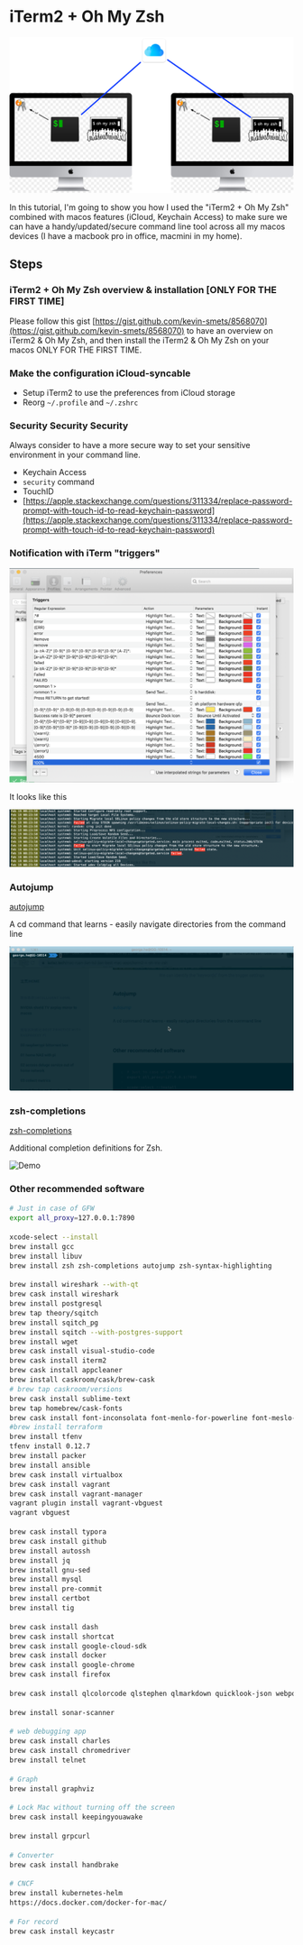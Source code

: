 # iTerm2 + Oh My Zsh

![](../.gitbook/assets/iterm-ohmyzsh.png)

In this tutorial, I'm going to show you how I used the "iTerm2 + Oh My Zsh" combined with macos features \(iCloud, Keychain Access\) to make sure we can have a handy/updated/secure command line tool across all my macos devices \(I have a macbook pro in office, macmini in my home\).

## Steps

### iTerm2 + Oh My Zsh overview & installation \[ONLY FOR THE FIRST TIME\]

Please follow this gist [https://gist.github.com/kevin-smets/8568070](https://gist.github.com/kevin-smets/8568070) to have an overview on iTerm2 & Oh My Zsh, and then install the iTerm2 & Oh My Zsh on your macos ONLY FOR THE FIRST TIME.

### Make the configuration iCloud-syncable

* Setup iTerm2 to use the preferences from iCloud storage
* Reorg `~/.profile` and `~/.zshrc` 

### Security Security Security

Always consider to have a more secure way to set your sensitive environment in your command line.

* Keychain Access
* `security` command
* TouchID
* [https://apple.stackexchange.com/questions/311334/replace-password-prompt-with-touch-id-to-read-keychain-password](https://apple.stackexchange.com/questions/311334/replace-password-prompt-with-touch-id-to-read-keychain-password)

### Notification with iTerm "triggers"

![My Triggers settings](../.gitbook/assets/image.png)

It looks like this

![We can identify the &quot;keywords&quot; from the trigger settings.](../.gitbook/assets/image%20%282%29.png)

### Autojump

[autojump](https://github.com/wting/autojump)

A cd command that learns - easily navigate directories from the command line

![Demo](../.gitbook/assets/kapture-2020-02-28-at-10.17.26.gif)

### zsh-completions

[zsh-completions](https://github.com/zsh-users/zsh-completions)

Additional completion definitions for Zsh.

![Demo](../.gitbook/assets/kapture-2020-02-28-at-10.19.54.gif)

### Other recommended software

```bash
# Just in case of GFW
export all_proxy=127.0.0.1:7890

xcode-select --install
brew install gcc
brew install libuv
brew install zsh zsh-completions autojump zsh-syntax-highlighting

brew install wireshark --with-qt
brew cask install wireshark
brew install postgresql
brew tap theory/sqitch
brew install sqitch_pg
brew install sqitch --with-postgres-support
brew install wget
brew cask install visual-studio-code
brew cask install iterm2
brew cask install appcleaner
brew install caskroom/cask/brew-cask
# brew tap caskroom/versions
brew cask install sublime-text
brew tap homebrew/cask-fonts
brew cask install font-inconsolata font-menlo-for-powerline font-meslo-for-powerline
#brew install terraform
brew install tfenv
tfenv install 0.12.7
brew install packer
brew install ansible
brew cask install virtualbox
brew cask install vagrant
brew cask install vagrant-manager
vagrant plugin install vagrant-vbguest
vagrant vbguest

brew cask install typora
brew cask install github
brew install autossh
brew install jq
brew install gnu-sed
brew install mysql
brew install pre-commit
brew install certbot
brew install tig

brew cask install dash
brew cask install shortcat
brew cask install google-cloud-sdk
brew cask install docker
brew cask install google-chrome
brew cask install firefox

brew cask install qlcolorcode qlstephen qlmarkdown quicklook-json webpquicklook suspicious-package quicklookase qlvideo

brew install sonar-scanner

# web debugging app
brew cask install charles
brew cask install chromedriver
brew install telnet

# Graph
brew install graphviz

# Lock Mac without turning off the screen
brew cask install keepingyouawake

brew install grpcurl

# Converter
brew cask install handbrake

# CNCF
brew install kubernetes-helm
https://docs.docker.com/docker-for-mac/

# For record
brew cask install keycastr
```

